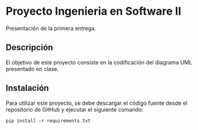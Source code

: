 # Proyecto Ingenieria en Software II

Presentación de la primera entrega.

## Descripción

El objetivo de este proyecto consiste en la codificación del diagrama UML presentado en clase.

## Instalación

Para utilizar este proyecto, se debe descargar el código fuente desde el repositorio de GitHub y ejecutar el siguiente comando:
```
pip install -r requirements.txt
```


